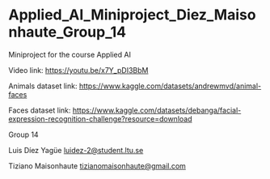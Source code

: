 # Applied_AI_Miniproject_Diez_Maisonhaute_Group_14
Miniproject for the course Applied AI

Video link: https://youtu.be/x7Y_pDI3BbM

Animals dataset link: https://www.kaggle.com/datasets/andrewmvd/animal-faces

Faces dataset link: https://www.kaggle.com/datasets/debanga/facial-expression-recognition-challenge?resource=download

Group 14

Luis Díez Yagüe luidez-2@student.ltu.se

Tiziano Maisonhaute tizianomaisonhaute@gmail.com
